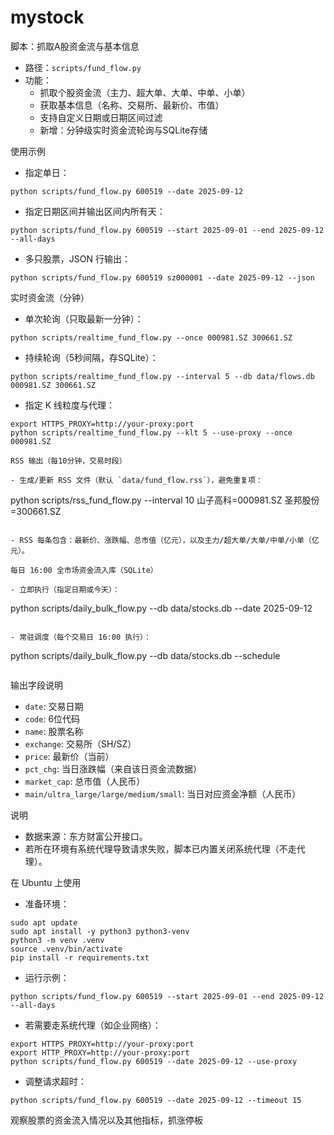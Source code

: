 # mystock

脚本：抓取A股资金流与基本信息

- 路径：`scripts/fund_flow.py`
- 功能：
  - 抓取个股资金流（主力、超大单、大单、中单、小单）
  - 获取基本信息（名称、交易所、最新价、市值）
  - 支持自定义日期或日期区间过滤
  - 新增：分钟级实时资金流轮询与SQLite存储

使用示例

- 指定单日：

```
python scripts/fund_flow.py 600519 --date 2025-09-12
```

- 指定日期区间并输出区间内所有天：

```
python scripts/fund_flow.py 600519 --start 2025-09-01 --end 2025-09-12 --all-days
```

- 多只股票，JSON 行输出：

```
python scripts/fund_flow.py 600519 sz000001 --date 2025-09-12 --json
```

实时资金流（分钟）

- 单次轮询（只取最新一分钟）：

```
python scripts/realtime_fund_flow.py --once 000981.SZ 300661.SZ
```

- 持续轮询（5秒间隔，存SQLite）：

```
python scripts/realtime_fund_flow.py --interval 5 --db data/flows.db 000981.SZ 300661.SZ
```

- 指定 K 线粒度与代理：

```
export HTTPS_PROXY=http://your-proxy:port
python scripts/realtime_fund_flow.py --klt 5 --use-proxy --once 000981.SZ

RSS 输出（每10分钟，交易时段）

- 生成/更新 RSS 文件（默认 `data/fund_flow.rss`），避免重复项：

```
python scripts/rss_fund_flow.py --interval 10 山子高科=000981.SZ 圣邦股份=300661.SZ
```

- RSS 每条包含：最新价、涨跌幅、总市值（亿元），以及主力/超大单/大单/中单/小单（亿元）。

每日 16:00 全市场资金流入库（SQLite）

- 立即执行（指定日期或今天）：

```
python scripts/daily_bulk_flow.py --db data/stocks.db --date 2025-09-12
```

- 常驻调度（每个交易日 16:00 执行）：

```
python scripts/daily_bulk_flow.py --db data/stocks.db --schedule
```
```

输出字段说明

- `date`: 交易日期
- `code`: 6位代码
- `name`: 股票名称
- `exchange`: 交易所（SH/SZ）
- `price`: 最新价（当前）
- `pct_chg`: 当日涨跌幅（来自该日资金流数据）
- `market_cap`: 总市值（人民币）
- `main/ultra_large/large/medium/small`: 当日对应资金净额（人民币）

说明

- 数据来源：东方财富公开接口。
- 若所在环境有系统代理导致请求失败，脚本已内置关闭系统代理（不走代理）。

在 Ubuntu 上使用

- 准备环境：

```
sudo apt update
sudo apt install -y python3 python3-venv
python3 -m venv .venv
source .venv/bin/activate
pip install -r requirements.txt
```

- 运行示例：

```
python scripts/fund_flow.py 600519 --start 2025-09-01 --end 2025-09-12 --all-days
```

- 若需要走系统代理（如企业网络）：

```
export HTTPS_PROXY=http://your-proxy:port
export HTTP_PROXY=http://your-proxy:port
python scripts/fund_flow.py 600519 --date 2025-09-12 --use-proxy
```

- 调整请求超时：

```
python scripts/fund_flow.py 600519 --date 2025-09-12 --timeout 15
```
观察股票的资金流入情况以及其他指标，抓涨停板
